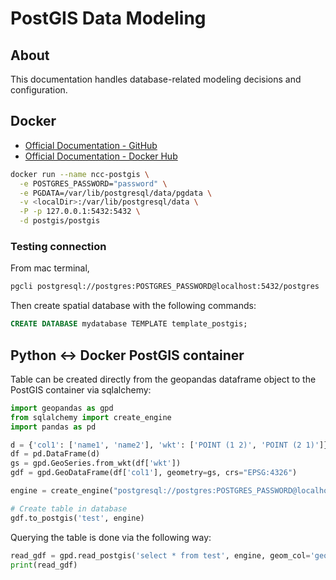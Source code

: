 # PostGIS Data Modeling

## About

This documentation handles database-related modeling decisions and configuration.

## Docker

- [Official Documentation - GitHub](https://github.com/postgis/docker-postgis)
- [Official Documentation - Docker Hub](https://hub.docker.com/r/postgis/postgis)

```bash
docker run --name ncc-postgis \
  -e POSTGRES_PASSWORD="password" \
  -e PGDATA=/var/lib/postgresql/data/pgdata \
  -v <localDir>:/var/lib/postgresql/data \
  -P -p 127.0.0.1:5432:5432 \
  -d postgis/postgis
```

### Testing connection

From mac terminal,

```bash
pgcli postgresql://postgres:POSTGRES_PASSWORD@localhost:5432/postgres
```

Then create spatial database with the following commands:
```sql
CREATE DATABASE mydatabase TEMPLATE template_postgis;
```

## Python <-> Docker PostGIS container

Table can be created directly from the geopandas dataframe object to the PostGIS container via sqlalchemy:

```python
import geopandas as gpd
from sqlalchemy import create_engine
import pandas as pd

d = {'col1': ['name1', 'name2'], 'wkt': ['POINT (1 2)', 'POINT (2 1)']}
df = pd.DataFrame(d)
gs = gpd.GeoSeries.from_wkt(df['wkt'])
gdf = gpd.GeoDataFrame(df['col1'], geometry=gs, crs="EPSG:4326")

engine = create_engine("postgresql://postgres:POSTGRES_PASSWORD@localhost:5432/mydatabase")  

# Create table in database	
gdf.to_postgis('test', engine)
```

Querying the table is done via the following way:

```python
read_gdf = gpd.read_postgis('select * from test', engine, geom_col='geometry')
print(read_gdf)
```